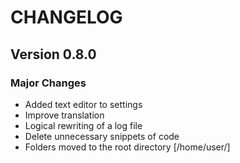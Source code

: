# CHANGELOG

## Version 0.8.0

### Major Changes

- Added text editor to settings
- Improve translation
- Logical rewriting of a log file
- Delete unnecessary snippets of code
- Folders moved to the root directory [/home/user/]
